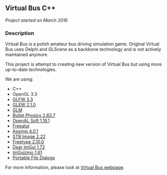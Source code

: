 ## Virtual Bus C++

*Project started on March 2016*

### Description
Virtual Bus is a polish amateur bus driving simulation game. Original Virtual Bus uses Delphi and GLScene as a backbone technology and is not actively maintained anymore.

This project is attempt to creating new version of Virtual Bus but using more up-to-date technologies.

We are using:
- C++
- OpenGL 3.3
- [GLFW 3.3](https://www.glfw.org/)
- [GLEW 2.1.0](http://glew.sourceforge.net/)
- [GLM](https://github.com/g-truc/glm)
- [Bullet Physics 2.83.7](https://github.com/bulletphysics/bullet3)
- [OpenAL Soft 1.19.1](https://github.com/kcat/openal-soft)
- [Freealut](https://github.com/vancegroup/freealut)
- [Assimp 4.0.1](https://github.com/assimp/assimp)
- [STB Image 2.22](https://github.com/kcat/openal-soft)
- [Freetype 2.10.0](https://www.freetype.org/)
- [Dear ImGui 1.72](https://github.com/ocornut/imgui)
- [ImGuizmo 1.61](https://github.com/CedricGuillemet/ImGuizmo)
- [Portable File Dialogs](https://github.com/samhocevar/portable-file-dialogs)

For more information, please look at [Virtual Bus webpage](https://www.facebook.com/VirtualBus.info/).